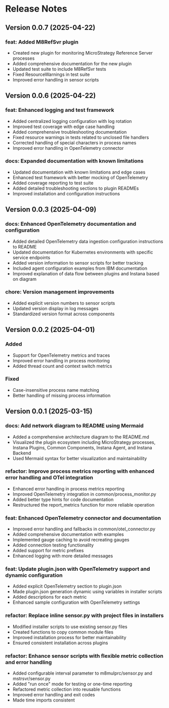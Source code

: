 # Release Notes

## Version 0.0.7 (2025-04-22)

### feat: Added M8RefSvr plugin
- Created new plugin for monitoring MicroStrategy Reference Server processes
- Added comprehensive documentation for the new plugin
- Updated test suite to include M8RefSvr tests
- Fixed ResourceWarnings in test suite
- Improved error handling in sensor scripts

## Version 0.0.6 (2025-04-22)

### feat: Enhanced logging and test framework
- Added centralized logging configuration with log rotation
- Improved test coverage with edge case handling
- Added comprehensive troubleshooting documentation
- Fixed resource warnings in tests related to unclosed file handlers
- Corrected handling of special characters in process names
- Improved error handling in OpenTelemetry connector

### docs: Expanded documentation with known limitations
- Updated documentation with known limitations and edge cases
- Enhanced test framework with better mocking of OpenTelemetry
- Added coverage reporting to test suite
- Added detailed troubleshooting sections to plugin READMEs
- Improved installation and configuration instructions

## Version 0.0.3 (2025-04-09)

### docs: Enhanced OpenTelemetry documentation and configuration
- Added detailed OpenTelemetry data ingestion configuration instructions to README
- Updated documentation for Kubernetes environments with specific service endpoints
- Added version information to sensor scripts for better tracking
- Included agent configuration examples from IBM documentation
- Improved explanation of data flow between plugins and Instana based on diagram

### chore: Version management improvements
- Added explicit version numbers to sensor scripts
- Updated version display in log messages
- Standardized version format across components

## Version 0.0.2 (2025-04-01)

### Added
- Support for OpenTelemetry metrics and traces
- Improved error handling in process monitoring
- Added thread count and context switch metrics

### Fixed
- Case-insensitive process name matching
- Better handling of missing process information

## Version 0.0.1 (2025-03-15)

### docs: Add network diagram to README using Mermaid
- Added a comprehensive architecture diagram to the README.md
- Visualized the plugin ecosystem including MicroStrategy processes, Instana Plugins, Common Components, Instana Agent, and Instana Backend
- Used Mermaid syntax for better visualization and maintainability

### refactor: Improve process metrics reporting with enhanced error handling and OTel integration
- Enhanced error handling in process metrics reporting
- Improved OpenTelemetry integration in common/process_monitor.py
- Added better type hints for code documentation
- Restructured the report_metrics function for more reliable operation

### feat: Enhanced OpenTelemetry connector and documentation
- Improved error handling and fallbacks in common/otel_connector.py
- Added comprehensive documentation with examples
- Implemented gauge caching to avoid recreating gauges
- Added connection testing functionality
- Added support for metric prefixes
- Enhanced logging with more detailed messages

### feat: Update plugin.json with OpenTelemetry support and dynamic configuration
- Added explicit OpenTelemetry section to plugin.json
- Made plugin.json generation dynamic using variables in installer scripts
- Added descriptions for each metric
- Enhanced sample configuration with OpenTelemetry settings

### refactor: Replace inline sensor.py with project files in installers
- Modified installer scripts to use existing sensor.py files
- Created functions to copy common module files
- Improved installation process for better maintainability
- Ensured consistent installation across plugins

### refactor: Enhance sensor scripts with flexible metric collection and error handling
- Added configurable interval parameter to m8mulprc/sensor.py and mstrsvr/sensor.py
- Added "run once" mode for testing or one-time reporting
- Refactored metric collection into reusable functions
- Improved error handling and exit codes
- Made time imports consistent
